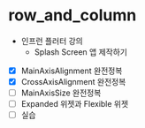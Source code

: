 # row_and_column

- 인프런 플러터 강의
  - Splash Screen 앱 제작하기

- [x] MainAxisAlignment 완전정복
- [x] CrossAxisAlignment 완전정복
- [ ] MainAxisSize 완전정복
- [ ] Expanded 위젯과 Flexible 위젯
- [ ] 실습